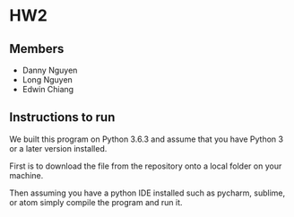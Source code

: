 # HW2

## Members

* Danny Nguyen
* Long Nguyen
* Edwin Chiang

## Instructions to run
We built this program on Python 3.6.3 and assume that you have Python 3 or a later version installed.

First is to download the file from the repository onto a local folder on your machine.

Then assuming you have a python IDE installed such as pycharm, sublime, or atom simply compile the program and run it.